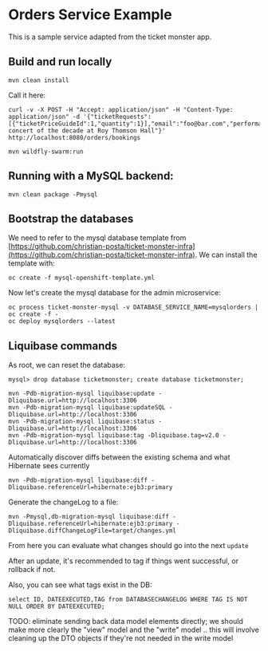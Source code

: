 # Orders Service Example

This is a sample service adapted from the ticket monster app.

## Build and run locally

```
mvn clean install
```


Call it here:

```
curl -v -X POST -H "Accept: application/json" -H "Content-Type: application/json" -d '{"ticketRequests":[{"ticketPriceGuideId":1,"quantity":1}],"email":"foo@bar.com","performance":1,"performanceName":"Rock concert of the decade at Roy Thomson Hall"}'  http://localhost:8080/orders/bookings
```


```
mvn wildfly-swarm:run
```


## Running with a MySQL backend:

```
mvn clean package -Pmysql
```


## Bootstrap the databases

We need to refer to the mysql database template from [https://github.com/christian-posta/ticket-monster-infra](https://github.com/christian-posta/ticket-monster-infra). We can install the template with:

```
oc create -f mysql-openshift-template.yml
```

Now let's create the mysql database for the admin microservice:

```
oc process ticket-monster-mysql -v DATABASE_SERVICE_NAME=mysqlorders | oc create -f -
oc deploy mysqlorders --latest
```


## Liquibase commands

As root, we can reset the database:

```
mysql> drop database ticketmonster; create database ticketmonster;
```

```
mvn -Pdb-migration-mysql liquibase:update -Dliquibase.url=http://localhost:3306
mvn -Pdb-migration-mysql liquibase:updateSQL -Dliquibase.url=http://localhost:3306
mvn -Pdb-migration-mysql liquibase:status -Dliquibase.url=http://localhost:3306
mvn -Pdb-migration-mysql liquibase:tag -Dliquibase.tag=v2.0 -Dliquibase.url=http://localhost:3306
```

Automatically discover diffs between the existing schema and what Hibernate sees currently

```
mvn -Pdb-migration-mysql liquibase:diff -Dliquibase.referenceUrl=hibernate:ejb3:primary
```

Generate the changeLog to a file:
```
mvn -Pmysql,db-migration-mysql liquibase:diff -Dliquibase.referenceUrl=hibernate:ejb3:primary -Dliquibase.diffChangeLogFile=target/changes.yml
```

From here you can evaluate what changes should go into the next `update`

After an update, it's recommended to tag if things went successful, or rollback if not.

Also, you can see what tags exist in the DB:

```
select ID, DATEEXECUTED,TAG from DATABASECHANGELOG WHERE TAG IS NOT NULL ORDER BY DATEEXECUTED;
```



TODO: eliminate sending back data model elements directly; we should make more clearly the "view" model and the "write" model .. this will involve cleaning up the DTO objects if they're not needed in the write model